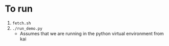 # To run

1. `fetch.sh`
1. `./run_demo.py`
   - Assumes that we are running in the python virtual environment from kai
